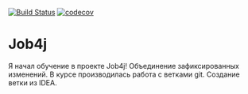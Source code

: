 [![Build Status](https://travis-ci.org/IuriyG/job4j.svg?branch=master)](https://travis-ci.org/IuriyG/job4j)
[![codecov](https://codecov.io/gh/IuriyG/job4j/branch/master/graph/badge.svg)](https://codecov.io/gh/IuriyG/job4j)

# Job4j

Я начал обучение в проекте Job4j!
Объединение зафиксированных изменений.
В курсе производилась работа с ветками git.
Создание ветки из IDEA.